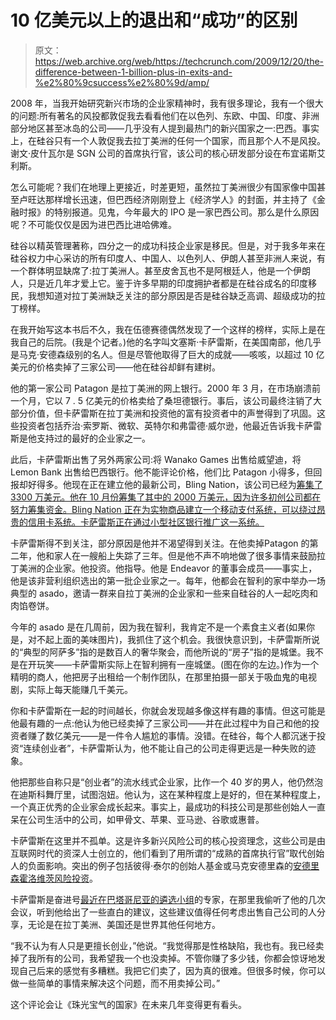 # 10 亿美元以上的退出和“成功”的区别

> 原文：<https://web.archive.org/web/https://techcrunch.com/2009/12/20/the-difference-between-1-billion-plus-in-exits-and-%e2%80%9csuccess%e2%80%9d/amp/>

2008 年，当我开始研究新兴市场的企业家精神时，我有很多理论，我有一个很大的问题:所有著名的风投都敦促我去看看他们在以色列、东欧、中国、印度、非洲部分地区甚至冰岛的公司——几乎没有人提到最热门的新兴国家之一:巴西。事实上，在硅谷只有一个人敦促我去拉丁美洲的任何一个国家，而且那个人不是风投。谢文·皮什瓦尔是 SGN 公司的首席执行官，该公司的核心研发部分设在布宜诺斯艾利斯。

怎么可能呢？我们在地理上更接近，时差更短，虽然拉丁美洲很少有国家像中国甚至卢旺达那样增长迅速，但巴西经济刚刚登上《经济学人》的封面，并主持了《金融时报》的特别报道。见鬼，今年最大的 IPO 是一家巴西公司。那么是什么原因呢？不可能仅仅是因为进巴西比进哈佛难。

硅谷以精英管理著称，四分之一的成功科技企业家是移民。但是，对于我多年来在硅谷权力中心采访的所有印度人、中国人、以色列人、伊朗人甚至非洲人来说，有一个群体明显缺席了:拉丁美洲人。甚至皮舍瓦也不是阿根廷人，他是一个伊朗人，只是近几年才爱上它。鉴于许多早期的印度拥护者都是在硅谷成名的印度移民，我想知道对拉丁美洲缺乏关注的部分原因是否是硅谷缺乏高调、超级成功的拉丁榜样。

在我开始写这本书后不久，我在伍德赛德偶然发现了一个这样的榜样，实际上是在我自己的后院。(我是个记者。)他的名字叫文塞斯·卡萨雷斯，在美国南部，他几乎是马克·安德森级别的名人。但是尽管他取得了巨大的成就——咳咳，以超过 10 亿美元的价格卖掉了三家公司——他在硅谷却鲜有建树。

他的第一家公司 Patagon 是拉丁美洲的网上银行。2000 年 3 月，在市场崩溃前一个月，它以 7 . 5 亿美元的价格卖给了桑坦德银行。事后，该公司最终注销了大部分价值，但卡萨雷斯在拉丁美洲和投资他的富有投资者中的声誉得到了巩固。这些投资者包括乔治·索罗斯、微软、英特尔和弗雷德·威尔逊，他最近告诉我卡萨雷斯是他支持过的最好的企业家之一。

此后，卡萨雷斯出售了另外两家公司:将 Wanako Games 出售给威望迪，将 Lemon Bank 出售给巴西银行。他不能评论价格，他们比 Patagon 小得多，但回报却好得多。他现在正在建立他的最新公司，Bling Nation，该公司已经为[筹集了 3300 万美元。他在 10 月份筹集了其中的 2000 万美元，因为许多初创公司都在努力筹集资金。Bling Nation 正在为实物商品建立一个移动支付系统，可以绕过昂贵的信用卡系统。卡萨雷斯正在通过小型社区银行推广这一系统。](https://web.archive.org/web/20230401211916/https://techcrunch.com/2009/10/30/bling-nation-raises-20-million-for-cell-phone-payment-system/)

卡萨雷斯得不到关注，部分原因是他并不渴望得到关注。在他卖掉<amp-img class="alignright size-medium wp-image-130321 amp-wp-enforced-sizes i-amphtml-layout-intrinsic i-amphtml-layout-size-defined" title="chile wences 3" src="https://web.archive.org/web/20230401211916im_/https://techcrunch.com/wp-content/uploads/2009/12/chile-wences-3-630x419.jpg" alt="chile wences 3" layout="intrinsic" i-amphtml-layout="intrinsic"><i-amphtml-sizer class="i-amphtml-sizer"></i-amphtml-sizer></amp-img>Patagon 的第二年，他和家人在一艘船上失踪了三年。但是他不声不响地做了很多事情来鼓励拉丁美洲的企业家。他投资。他指导。他是 Endeavor 的董事会成员——事实上，他是该非营利组织选出的第一批企业家之一。每年，他都会在智利的家中举办一场典型的 asado，邀请一群来自拉丁美洲的企业家和一些来自硅谷的人一起吃肉和肉馅卷饼。

今年的 asado 是在几周前，因为我在智利，我肯定不是一个素食主义者(如果你是，对不起上面的美味图片)，我抓住了这个机会。我很快意识到，卡萨雷斯所说的“典型的阿萨多”指的是数百人的奢华聚会，而他所说的“房子”指的是城堡。我不是在开玩笑——卡萨雷斯实际上在智利拥有一座城堡。(图在你的左边。)作为一个精明的商人，他把房子出租给一个制作团队，在那里拍摄一部关于吸血鬼的电视剧，实际上每天能赚几千美元。

你和卡萨雷斯在一起的时间越长，你就会发现越多像这样有趣的事情。但这可能是他最有趣的一点:他认为他已经卖掉了三家公司——并在此过程中为自己和他的投资者赚了数亿美元——是一件令人尴尬的事情。没错。在硅谷，每个人都沉迷于投资“连续创业者”，卡萨雷斯认为，他不能让自己的公司走得更远是一种失败的迹象。

他把那些自称只是“创业者”的流水线式企业家，比作一个 40 岁的男人，他仍然泡在迪斯科舞厅里，试图泡妞。他认为，这在某种程度上是好的，但在某种程度上，一个真正优秀的企业家会成长起来。事实上，最成功的科技公司是那些创始人一直呆在公司生活中的公司，如甲骨文、苹果、亚马逊、谷歌或惠普。

卡萨雷斯在这里并不孤单。这是许多新兴风险公司的核心投资理念，这些公司是由互联网时代的资深人士创立的，他们看到了用所谓的“成熟的首席执行官”取代创始人的负面影响。突出的例子包括彼得·泰尔的创始人基金或马克安德里森的[安德里森霍洛维茨风险投资](https://web.archive.org/web/20230401211916/https://techcrunch.com/2009/07/05/details-on-marc-andreessen%E2%80%99s-new-fund-plus-five-other-interesting-things-he-said/)。

卡萨雷斯是奋进号[最近在巴塔哥尼亚的遴选小组](https://web.archive.org/web/20230401211916/https://techcrunch.com/2009/12/12/startup-hunting-at-the-end-of-the-earth/)的专家，在那里我偷听了他的几次会议，听到他给出了一些直白的建议，这些建议值得任何考虑出售自己公司的人分享，无论是在拉丁美洲、美国还是世界其他任何地方。

“我不认为有人只是更擅长创业，”他说。“我觉得那是性格缺陷，我也有。我已经卖掉了我所有的公司，我希望我一个也没卖掉。不管你赚了多少钱，你都会惊讶地发现自己后来的感觉有多糟糕。我把它们卖了，因为真的很难。但很多时候，你可以做一些简单的事情来解决这个问题，而不用卖掉公司。”

这个评论会让《珠光宝气的国家》在未来几年变得更有看头。

<amp-analytics data-credentials="include" class="i-amphtml-layout-fixed i-amphtml-layout-size-defined" i-amphtml-layout="fixed"></amp-analytics>